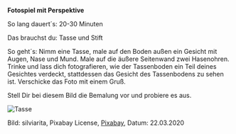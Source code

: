 **Fotospiel mit Perspektive**

So lang dauert´s: 20-30 Minuten

Das brauchst du: Tasse und Stift

So geht´s:  Nimm eine Tasse, male auf den Boden außen ein Gesicht mit Augen, Nase und Mund. Male auf die äußere Seitenwand zwei Hasenohren.
Trinke und lass dich fotografieren, wie der Tassenboden ein Teil deines Gesichtes verdeckt, stattdessen das Gesicht des Tassenbodens zu sehen ist. Verschicke das Foto mit einem Gruß.

Stell Dir bei diesem Bild die Bemalung vor und probiere es aus.

![Tasse](https://cdn.pixabay.com/photo/2019/05/19/18/19/woman-4214744_1280.jpg)

Bild: silviarita, Pixabay License, [Pixabay](https://pixabay.com/de/photos/frau-jung-m%C3%A4dchen-tasse-genie%C3%9Fen-4214744/), Datum: 22.03.2020
